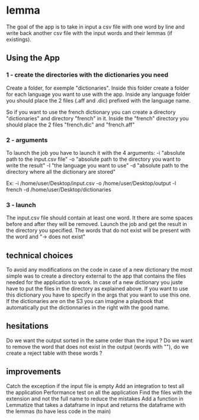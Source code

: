 # lemma

The goal of the app is to take in input a csv file with one word by line and write back another csv
file with the input words and their lemmas (if existings).

## Using the App

### 1 - create the directories with the dictionaries you need

Create a folder, for exemple "dictionaries". Inside this folder create a folder for each language you want to use with the app.
Inside any language folder you should place the 2 files (.aff and .dic) prefixed with the language name. 

So if you want to use the french dictionary you can create a directory "dictionaries" and directory "french" in it.
Inside the "french" directory you should place the 2 files "french.dic" and "french.aff"

### 2 - arguments

To launch the job you have to launch it with the 4 arguments: 
-i "absolute path to the input.csv file"
-o "absolute path to the directory you want to write the result"
-l "the language you want to use"
-d "absolute path to the directory where all the dictionary are stored"

Ex:
-i /home/user/Desktop/input.csv
-o /home/user/Desktop/output
-l french
-d /home/user/Desktop/dictionaries

### 3 - launch

The input.csv file should contain at least one word. It there are some spaces before and after they will be removed.
Launch the job and get the result in the directory you specified.
The words that do not exist will be present with the word and "-> does not exist"

## technical choices

To avoid any modifications on the code in case of a new dictionary the most simple was to create a directory external to the app that contains the files needed
for the application to work.
In case of a new dictionary you juste have to put the files in the directory as explained above. If you want to use this dictionary you 
have to specify in the args that you want to use this one.
If the dictionaries are on the S3 you can imagine a playbook that automatically put the dictionnaries in the right with the good name.

## hesitations

Do we want the output sorted in the same order than the input ?
Do we want to remove the word that does not exist in the output (words with ""), do we create a reject table with these words ?

## improvements

Catch the exception if the input file is empty
Add an integration to test all the application
Performance test on all the application
Find the files with the extension and not the full name to reduce the mistakes
Add a function in Lemmatize that takes a dataframe in input and returns the dataframe with the lemmas (to have less code in
the main)

